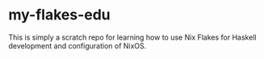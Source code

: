 # my-flakes-edu

This is simply a scratch repo for learning how to use Nix Flakes for Haskell development and configuration of NixOS.
